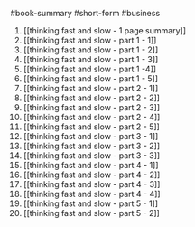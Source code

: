 #book-summary #short-form #business 

1. [[thinking fast and slow - 1 page summary]]
2. [[thinking fast and slow - part 1 - 1]]
3. [[thinking fast and slow - part 1 - 2]]
4. [[thinking fast and slow - part 1 - 3]]
5. [[thinking fast and slow - part 1 -4]]
6. [[thinking fast and slow - part 1 - 5]]
7. [[thinking fast and slow - part 2 - 1]]
8. [[thinking fast and slow - part 2 - 2]]
9. [[thinking fast and slow - part 2 - 3]]
10. [[thinking fast and slow - part 2 - 4]]
11. [[thinking fast and slow - part 2 - 5]]
12. [[thinking fast and slow - part 3 - 1]]
13. [[thinking fast and slow - part 3 - 2]]
14. [[thinking fast and slow - part 3 - 3]]
15. [[thinking fast and slow - part 4 - 1]]
16. [[thinking fast and slow - part 4 - 2]]
17. [[thinking fast and slow - part 4 - 3]]
18. [[thinking fast and slow - part 4 - 4]]
19. [[thinking fast and slow - part 5 - 1]]
20. [[thinking fast and slow - part 5 - 2]]


